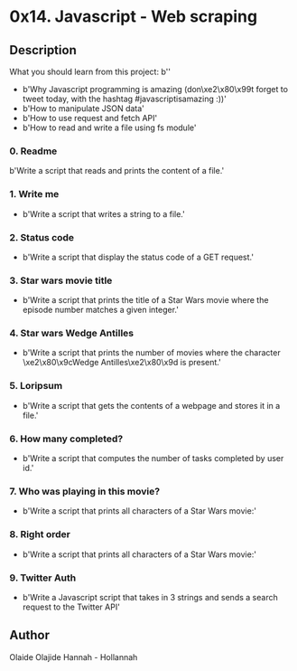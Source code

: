 # 0x14. Javascript - Web scraping
## Description
What you should learn from this project: b''

* b'Why Javascript programming is amazing (don\xe2\x80\x99t forget to tweet today, with the hashtag #javascriptisamazing :))'
* b'How to manipulate JSON data'
* b'How to use request and fetch API'
* b'How to read and write a file using fs module'
### 0. Readme
b'Write a script that reads and prints the content of a file.'
### 1. Write me
* b'Write a script that writes a string to a file.'
### 2. Status code
* b'Write a script that display the status code of a GET request.'
### 3. Star wars movie title
* b'Write a script that prints the title of a Star Wars movie where the episode number matches a given integer.'
### 4. Star wars Wedge Antilles
* b'Write a script that prints the number of movies where the character \xe2\x80\x9cWedge Antilles\xe2\x80\x9d is present.'
### 5. Loripsum
* b'Write a script that gets the contents of a webpage and stores it in a file.'
### 6. How many completed?
* b'Write a script that computes the number of tasks completed by user id.'
### 7. Who was playing in this movie?
* b'Write a script that prints all characters of a Star Wars movie:'
### 8. Right order
* b'Write a script that prints all characters of a Star Wars movie:'
### 9. Twitter Auth
* b'Write a Javascript script that takes in 3 strings and sends a search request to the Twitter API'
## Author
Olaide Olajide Hannah - Hollannah
